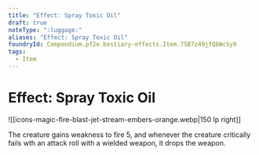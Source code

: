 ```yaml
---
title: "Effect: Spray Toxic Oil"
draft: true
noteType: ":luggage:"
aliases: "Effect: Spray Toxic Oil"
foundryId: Compendium.pf2e.bestiary-effects.Item.75B7z49jfQbWcSy9
tags:
  - Item
---
```


# Effect: Spray Toxic Oil
![[icons-magic-fire-blast-jet-stream-embers-orange.webp|150 lp right]]

The creature gains weakness to fire 5, and whenever the creature critically fails wth an attack roll with a wielded weapon, it drops the weapon.
